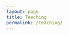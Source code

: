 ```yaml
---
layout: page
title: Teaching
permalink: /teaching/
---
```



[jekyll-organization]: https://github.com/jekyll
